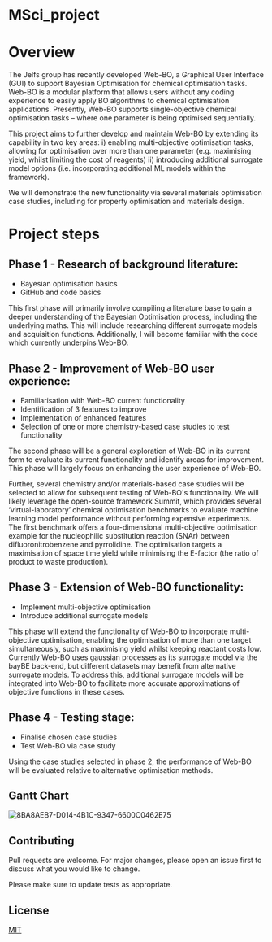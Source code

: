 # MSci_project

# Overview

The Jelfs group has recently developed Web-BO, a Graphical User Interface (GUI) to support Bayesian Optimisation for chemical optimisation tasks. Web-BO is a modular platform that allows users without any coding experience to easily apply BO algorithms to chemical optimisation applications. Presently, Web-BO supports single-objective chemical optimisation tasks – where one parameter is being optimised sequentially.

This project aims to further develop and maintain Web-BO by extending its capability in two key areas: i) enabling multi-objective optimisation tasks, allowing for optimisation over more than one parameter (e.g. maximising yield, whilst limiting the cost of reagents) ii) introducing additional surrogate model options (i.e. incorporating additional ML models within the framework). 

We will demonstrate the new functionality via several materials optimisation case studies, including for property optimisation and materials design.

# Project steps
## Phase 1 - Research of background literature:
   * Bayesian optimisation basics
   * GitHub and code basics

This first phase will primarily involve compiling a literature base to gain a deeper understanding of the  Bayesian Optimisation process, including the underlying maths. This will include researching different surrogate models and acquisition functions. Additionally, I will become familiar with the code which currently underpins Web-BO.

## Phase 2 - Improvement of Web-BO user experience:
   * Familiarisation with Web-BO current functionality
   * Identification of 3 features to improve
   * Implementation of enhanced features
   * Selection of one or more chemistry-based case studies to test functionality

The second phase will be a general exploration of Web-BO in its current form to evaluate its current functionality and identify areas for improvement. This phase will largely focus on enhancing the user experience of Web-BO.

Further, several chemistry and/or materials-based case studies will be selected to allow for subsequent testing of Web-BO's functionality. We will likely leverage the open-source framework Summit,  which provides several ‘virtual-laboratory’ chemical optimisation benchmarks to evaluate machine learning model performance without performing expensive experiments. The first benchmark offers a four-dimensional multi-objective optimisation example for the nucleophilic substitution reaction (SNAr) between difluoronitrobenzene and pyrrolidine. The optimisation targets a maximisation of space time yield while minimising the E-factor (the ratio of product to waste production).

## Phase 3 - Extension of Web-BO functionality:
   * Implement multi-objective optimisation
   * Introduce additional surrogate models

This phase will extend the functionality of Web-BO to incorporate multi-objective optimisation, enabling the optimisation of more than one target simultaneously, such as maximising yield whilst keeping reactant costs low. Currently Web-BO uses gaussian processes as its surrogate model via the bayBE back-end, but different datasets may benefit from alternative surrogate models. To address this, additional surrogate models will be integrated into Web-BO to facilitate more accurate approximations of objective functions in these cases.

## Phase 4 - Testing stage:
   * Finalise chosen case studies
   * Test Web-BO via case study

Using the case studies selected in phase 2, the performance of Web-BO will be evaluated relative to alternative optimisation methods.  

## Gantt Chart

![8BA8AEB7-D014-4B1C-9347-6600C0462E75](https://github.com/user-attachments/assets/9b85a61e-a444-4897-8f0e-ddc64d51118e)


## Contributing

Pull requests are welcome. For major changes, please open an issue first
to discuss what you would like to change.

Please make sure to update tests as appropriate.

## License

[MIT](https://choosealicense.com/licenses/mit/)
